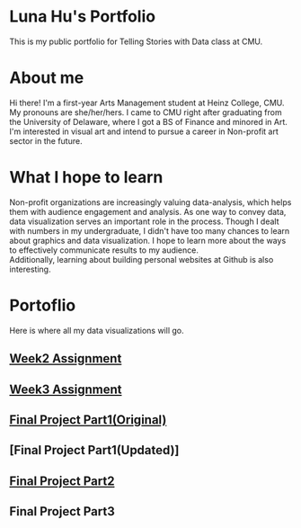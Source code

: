 # Luna Hu's Portfolio
This is my public portfolio for Telling Stories with Data class at CMU.
# About me
Hi there! I'm a first-year Arts Management student at Heinz College, CMU. My pronouns are she/her/hers. I came to CMU right after graduating from the University of Delaware, where I got a BS of Finance and minored in Art. I'm interested in visual art and intend to pursue a career in Non-profit art sector in the future.
# What I hope to learn
Non-profit organizations are increasingly valuing data-analysis, which helps them with audience engagement and analysis. As one way to convey data, data visualization serves an important role in the process.  Though I dealt with numbers in my undergraduate, I didn't have too many chances to learn about graphics and data visualization. I hope to learn more about the ways to effectively communicate results to my audience.   
Additionally, learning about building personal websites at Github is also interesting. 
# Portoflio
Here is where all my data visualizations will go.
## [Week2 Assignment](/dataviz2.md)
## [Week3 Assignment](/dataviz3.md)
## [Final Project Part1(Original)](/final_project_Luna.md)
## [Final Project Part1(Updated)]
## [Final Project Part2](/final_projectII_Luna.md)
## Final Project Part3
